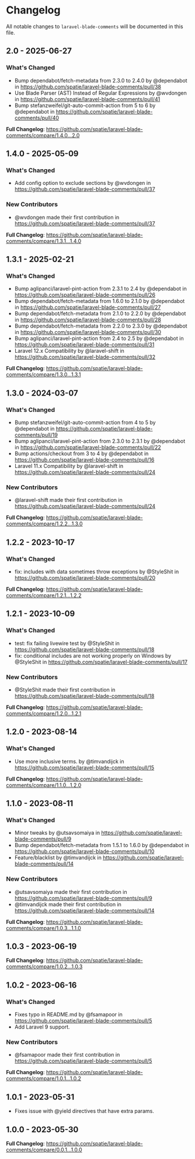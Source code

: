 # Changelog

All notable changes to `laravel-blade-comments` will be documented in this file.

## 2.0 - 2025-06-27

### What's Changed

* Bump dependabot/fetch-metadata from 2.3.0 to 2.4.0 by @dependabot in https://github.com/spatie/laravel-blade-comments/pull/38
* Use Blade Parser (AST) Instead of Regular Expressions by @wvdongen in https://github.com/spatie/laravel-blade-comments/pull/41
* Bump stefanzweifel/git-auto-commit-action from 5 to 6 by @dependabot in https://github.com/spatie/laravel-blade-comments/pull/40

**Full Changelog**: https://github.com/spatie/laravel-blade-comments/compare/1.4.0...2.0

## 1.4.0 - 2025-05-09

### What's Changed

* Add config option to exclude sections by @wvdongen in https://github.com/spatie/laravel-blade-comments/pull/37

### New Contributors

* @wvdongen made their first contribution in https://github.com/spatie/laravel-blade-comments/pull/37

**Full Changelog**: https://github.com/spatie/laravel-blade-comments/compare/1.3.1...1.4.0

## 1.3.1 - 2025-02-21

### What's Changed

* Bump aglipanci/laravel-pint-action from 2.3.1 to 2.4 by @dependabot in https://github.com/spatie/laravel-blade-comments/pull/26
* Bump dependabot/fetch-metadata from 1.6.0 to 2.1.0 by @dependabot in https://github.com/spatie/laravel-blade-comments/pull/27
* Bump dependabot/fetch-metadata from 2.1.0 to 2.2.0 by @dependabot in https://github.com/spatie/laravel-blade-comments/pull/28
* Bump dependabot/fetch-metadata from 2.2.0 to 2.3.0 by @dependabot in https://github.com/spatie/laravel-blade-comments/pull/30
* Bump aglipanci/laravel-pint-action from 2.4 to 2.5 by @dependabot in https://github.com/spatie/laravel-blade-comments/pull/31
* Laravel 12.x Compatibility by @laravel-shift in https://github.com/spatie/laravel-blade-comments/pull/32

**Full Changelog**: https://github.com/spatie/laravel-blade-comments/compare/1.3.0...1.3.1

## 1.3.0 - 2024-03-07

### What's Changed

* Bump stefanzweifel/git-auto-commit-action from 4 to 5 by @dependabot in https://github.com/spatie/laravel-blade-comments/pull/19
* Bump aglipanci/laravel-pint-action from 2.3.0 to 2.3.1 by @dependabot in https://github.com/spatie/laravel-blade-comments/pull/22
* Bump actions/checkout from 3 to 4 by @dependabot in https://github.com/spatie/laravel-blade-comments/pull/16
* Laravel 11.x Compatibility by @laravel-shift in https://github.com/spatie/laravel-blade-comments/pull/24

### New Contributors

* @laravel-shift made their first contribution in https://github.com/spatie/laravel-blade-comments/pull/24

**Full Changelog**: https://github.com/spatie/laravel-blade-comments/compare/1.2.2...1.3.0

## 1.2.2 - 2023-10-17

### What's Changed

- fix: includes with data sometimes throw exceptions by @StyleShit in https://github.com/spatie/laravel-blade-comments/pull/20

**Full Changelog**: https://github.com/spatie/laravel-blade-comments/compare/1.2.1...1.2.2

## 1.2.1 - 2023-10-09

### What's Changed

- test: fix failing livewire test by @StyleShit in https://github.com/spatie/laravel-blade-comments/pull/18
- fix: conditional includes are not working properly on Windows by @StyleShit in https://github.com/spatie/laravel-blade-comments/pull/17

### New Contributors

- @StyleShit made their first contribution in https://github.com/spatie/laravel-blade-comments/pull/18

**Full Changelog**: https://github.com/spatie/laravel-blade-comments/compare/1.2.0...1.2.1

## 1.2.0 - 2023-08-14

### What's Changed

- Use more inclusive terms. by @timvandijck in https://github.com/spatie/laravel-blade-comments/pull/15

**Full Changelog**: https://github.com/spatie/laravel-blade-comments/compare/1.1.0...1.2.0

## 1.1.0 - 2023-08-11

### What's Changed

- Minor tweaks by @utsavsomaiya in https://github.com/spatie/laravel-blade-comments/pull/9
- Bump dependabot/fetch-metadata from 1.5.1 to 1.6.0 by @dependabot in https://github.com/spatie/laravel-blade-comments/pull/10
- Feature/blacklist by @timvandijck in https://github.com/spatie/laravel-blade-comments/pull/14

### New Contributors

- @utsavsomaiya made their first contribution in https://github.com/spatie/laravel-blade-comments/pull/9
- @timvandijck made their first contribution in https://github.com/spatie/laravel-blade-comments/pull/14

**Full Changelog**: https://github.com/spatie/laravel-blade-comments/compare/1.0.3...1.1.0

## 1.0.3 - 2023-06-19

**Full Changelog**: https://github.com/spatie/laravel-blade-comments/compare/1.0.2...1.0.3

## 1.0.2 - 2023-06-16

### What's Changed

- Fixes typo in README.md by @fsamapoor in https://github.com/spatie/laravel-blade-comments/pull/5
- Add Laravel 9 support.

### New Contributors

- @fsamapoor made their first contribution in https://github.com/spatie/laravel-blade-comments/pull/5

**Full Changelog**: https://github.com/spatie/laravel-blade-comments/compare/1.0.1...1.0.2

## 1.0.1 - 2023-05-31

- Fixes issue with @yield directives that have extra params.

## 1.0.0 - 2023-05-30

**Full Changelog**: https://github.com/spatie/laravel-blade-comments/compare/0.0.1...1.0.0

